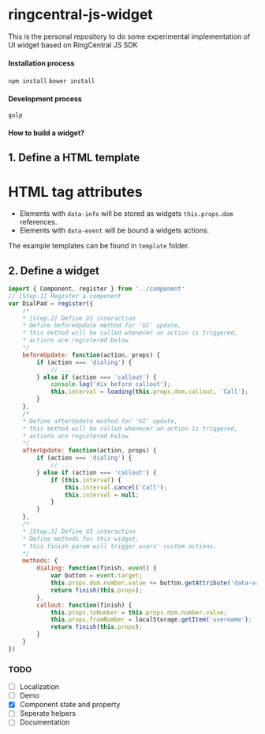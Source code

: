 # ringcentral-js-widget
This is the personal repository to do some experimental implementation of UI widget based on RingCentral JS SDK


#### Installation process
`npm install`
`bower install`
#### Development process
`gulp`

#### How to build a widget?
## 1. Define a HTML template
# HTML tag attributes
* Elements with `data-info` will be stored as widgets `this.props.dom` references.
* Elements with `data-event` will be bound a widgets actions.

The example templates can be found in `template` folder.

## 2. Define a widget
```javascript
import { Component, register } from '../component'
// [Step.1] Register a component
var DialPad = register({
    /*
    * [Step.2] Define UI interaction
    * Define beforeUpdate method for 'UI' update,
    * this method will be called whenever an action is triggered,
    * actions are registered below
    */
    beforeUpdate: function(action, props) {
        if (action === 'dialing') {
            // ...
        } else if (action === 'callout') {
            console.log('div before callout');
            this.interval = loading(this.props.dom.callout, 'Call');
        }
    },
    /*
    * Define afterUpdate method for 'UI' update,
    * this method will be called whenever an action is triggered,
    * actions are registered below
    */
    afterUpdate: function(action, props) {
        if (action === 'dialing') {
            // ...
        } else if (action === 'callout') {
            if (this.interval) {
                this.interval.cancel('Call');
                this.interval = null;
            }
        }
    },
    /*
    * [Step.3] Define UI interaction
    * Define methods for this widget,
    * this finish param will trigger users' custom actions.
    */
    methods: {
        dialing: function(finish, event) {
            var button = event.target;
            this.props.dom.number.value += button.getAttribute('data-value');
            return finish(this.props);
        },
        callout: function(finish) {
            this.props.toNumber = this.props.dom.number.value;
            this.props.fromNumber = localStorage.getItem('username');
            return finish(this.props);
        }
    }
})
```
### TODO
- [ ] Localization
- [ ] Demo
- [x] Component state and property
- [ ] Seperate helpers
- [ ] Documentation
